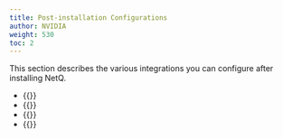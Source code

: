 ```yaml
---
title: Post-installation Configurations
author: NVIDIA
weight: 530
toc: 2
---
```

This section describes the various integrations you can configure after installing NetQ.

- {{<link title="Install a Custom Signed Certificate">}}
- {{<link title="Update Cloud Activation Key">}}
- {{<link title="Configure Premises">}}
- {{<link title="Integrate NetQ with Grafana">}}

